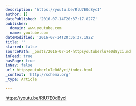 ```yaml
---
description: 'https://youtu.be/RlU7E0d8ycI'
author: []
datePublished: '2016-07-14T20:37:17.827Z'
publisher:
  domain: www.youtube.com
  name: youtube.com
dateModified: '2016-07-14T20:36:37.192Z'
title: ''
starred: false
sourcePath: _posts/2016-07-14-httpsyoutuberlu7e0d8yci.md
inFeed: true
hasPage: true
inNav: false
url: httpsyoutuberlu7e0d8yci/index.html
_context: 'http://schema.org'
_type: Article

---
```

https://youtu.be/RlU7E0d8ycI